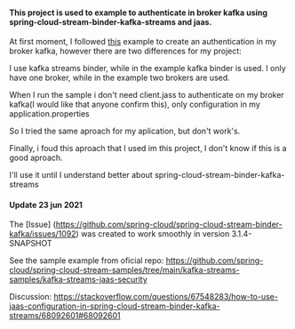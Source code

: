 #### This project is used to example to authenticate in broker kafka using spring-cloud-stream-binder-kafka-streams and jaas.

At first moment, I followed [this](https://github.com/JacsonF/spring-cloud-stream-samples/tree/main/multi-binder-samples/kafka-multi-binder-jaas) example to create an authentication in my broker kafka, however there are two differences for my project:

I use kafka streams binder, while in the example kafka binder is used.
I only have one broker, while in the example two brokers are used.

When I run the sample i don't need client.jass to authenticate on my broker kafka(I would like that anyone confirm this), only configuration
in my application.properties

So I tried the same aproach for my aplication, but don't work's.

Finally, i foud this aproach that I used im this project, I don't know if this is a good aproach.

I'll use it until I understand better about spring-cloud-stream-binder-kafka-streams

#### Update 23 jun 2021

The [Issue] (https://github.com/spring-cloud/spring-cloud-stream-binder-kafka/issues/1092) was created to work smoothly in version 3.1.4-SNAPSHOT

See the sample example from oficial repo: https://github.com/spring-cloud/spring-cloud-stream-samples/tree/main/kafka-streams-samples/kafka-streams-jaas-security

Discussion:
https://stackoverflow.com/questions/67548283/how-to-use-jaas-configuration-in-spring-cloud-stream-binder-kafka-streams/68092601#68092601

